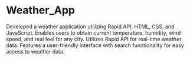 # Weather_App
Developed a weather application utilizing Rapid API, HTML, CSS, and JavaScript. Enables users to obtain current temperature, humidity, wind speed, and real feel for any city. Utilizes Rapid API for real-time weather data. Features a user-friendly interface with search functionality for easy access to weather data.
